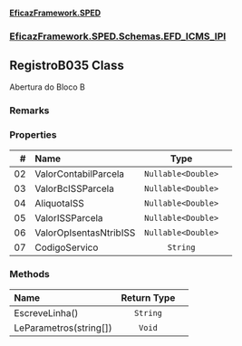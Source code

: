 #### [EficazFramework.SPED](EficazFrameworkSPED.md 'EficazFramework SPED')
### [EficazFramework.SPED.Schemas.EFD_ICMS_IPI](EficazFramework.SPED.Schemas.EFD_ICMS_IPI.md 'EficazFramework.SPED.Schemas.EFD_ICMS_IPI')

## RegistroB035 Class

Abertura do Bloco B

### Remarks
### Properties

| # | Name | Type | |
| ---: | :--- | :---: | :--- |
| 02 | ValorContabilParcela | `Nullable<Double>` |  |
| 03 | ValorBcISSParcela | `Nullable<Double>` |  |
| 04 | AliquotaISS | `Nullable<Double>` |  |
| 05 | ValorISSParcela | `Nullable<Double>` |  |
| 06 | ValorOpIsentasNtribISS | `Nullable<Double>` |  |
| 07 | CodigoServico | `String` |  |
### Methods

| Name | Return Type | |
| :--- | :---: | :--- |
| EscreveLinha() | `String` |  |
| LeParametros(string[]) | `Void` |  |
